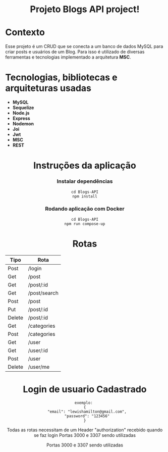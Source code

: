 <h1 align="center">
Projeto Blogs API project!
<h1/>

# Contexto
 Esse projeto é um CRUD que se conecta a um banco de dados MySQL para criar posts e usuários de um Blog.  Para isso é utilizado de diversas ferramentas e tecnologias implementado a arquitetura __MSC__.

# Tecnologias, bibliotecas e arquiteturas usadas
  * __MySQL__
  * __Sequelize__
  * __Node.js__
  * __Express__
  * __Nodemon__
  * __Joi__
  * __Jwt__
  * __MSC__
  * __REST__
 
 <div align="center">
 
# Instruções da aplicação


### Instalar dependências
```
cd Blogs-API
npm install
```

<!---
### Rodar aplicação sem Docker
```
cd Blogs-API
npm run debug
```
-->

### Rodando aplicação com Docker
```
cd Blogs-API
npm run compose-up
```
  
  # Rotas
| Tipo | Rota |
|--- |--- |
| Post| /login |
| Get | /post |
| Get | /post/:id |
| Get | /post/search |
| Post | /post |
| Put | /post/:id |
| Delete | /post/:id |
| Get | /categories |
| Post | /categories |
| Get | /user |
| Get | /user/:id |
| Post | /user |
| Delete | /user/me |
  
 <div/>
  
  # Login de usuario Cadastrado
```
exemplo: 
{
  "email": "lewishamilton@gmail.com",
  "password": "123456"
}
```
<p align="center">
Todas as rotas necessitam de um Header "authorization" recebido quando se faz login
Portas 3000 e 3307 sendo utilizadas
<p/>
  
<p align="center">
Portas 3000 e 3307 sendo utilizadas
<p/>
